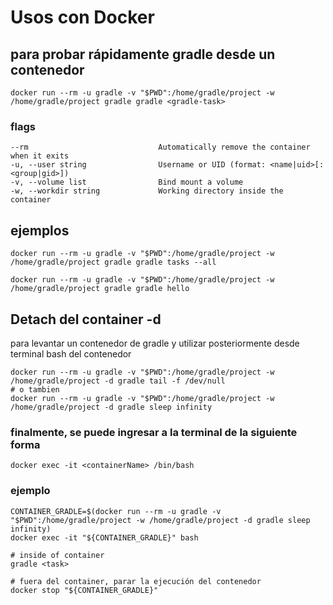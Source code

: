 # Usos con Docker

## para probar rápidamente gradle desde un contenedor

    docker run --rm -u gradle -v "$PWD":/home/gradle/project -w /home/gradle/project gradle gradle <gradle-task>

### flags

    --rm                             Automatically remove the container when it exits
    -u, --user string                Username or UID (format: <name|uid>[:<group|gid>])
    -v, --volume list                Bind mount a volume
    -w, --workdir string             Working directory inside the container

## ejemplos

    docker run --rm -u gradle -v "$PWD":/home/gradle/project -w /home/gradle/project gradle gradle tasks --all

    docker run --rm -u gradle -v "$PWD":/home/gradle/project -w /home/gradle/project gradle gradle hello

## Detach del container -d

para levantar un contenedor de gradle y utilizar posteriormente desde terminal bash del contenedor

    docker run --rm -u gradle -v "$PWD":/home/gradle/project -w /home/gradle/project -d gradle tail -f /dev/null
    # o tambien
    docker run --rm -u gradle -v "$PWD":/home/gradle/project -w /home/gradle/project -d gradle sleep infinity

### finalmente, se puede ingresar a la terminal de la siguiente forma

    docker exec -it <containerName> /bin/bash

### ejemplo

    CONTAINER_GRADLE=$(docker run --rm -u gradle -v "$PWD":/home/gradle/project -w /home/gradle/project -d gradle sleep infinity)
    docker exec -it "${CONTAINER_GRADLE}" bash

    # inside of container
    gradle <task>

    # fuera del container, parar la ejecución del contenedor
    docker stop "${CONTAINER_GRADLE}"
